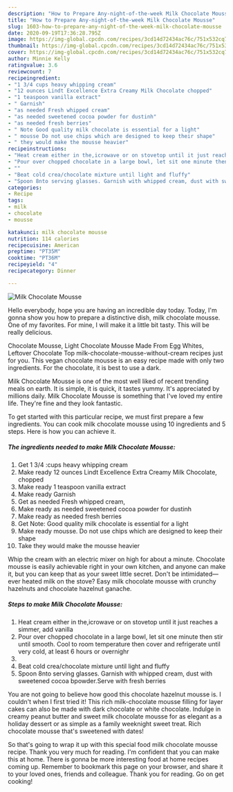 ```yaml
---
description: "How to Prepare Any-night-of-the-week Milk Chocolate Mousse"
title: "How to Prepare Any-night-of-the-week Milk Chocolate Mousse"
slug: 1603-how-to-prepare-any-night-of-the-week-milk-chocolate-mousse
date: 2020-09-19T17:36:28.795Z
image: https://img-global.cpcdn.com/recipes/3cd14d72434ac76c/751x532cq70/milk-chocolate-mousse-recipe-main-photo.jpg
thumbnail: https://img-global.cpcdn.com/recipes/3cd14d72434ac76c/751x532cq70/milk-chocolate-mousse-recipe-main-photo.jpg
cover: https://img-global.cpcdn.com/recipes/3cd14d72434ac76c/751x532cq70/milk-chocolate-mousse-recipe-main-photo.jpg
author: Minnie Kelly
ratingvalue: 3.6
reviewcount: 7
recipeingredient:
- "1 3/4 cups heavy whipping cream"
- "12 ounces Lindt Excellence Extra Creamy Milk Chocolate chopped"
- "1 teaspoon vanilla extract"
- " Garnish"
- "as needed Fresh whipped cream"
- "as needed sweetened cocoa powder for dustinh"
- "as needed fresh berries"
- " Note Good quality milk chocolate is essential for a light"
- " mousse Do not use chips which are designed to keep their shape"
- " they would make the mousse heavier"
recipeinstructions:
- "Heat cream either in the,icrowave or on stovetop until it just reaches a simmer, add vanilla"
- "Pour over chopped chocolate in a large bowl, let sit one minute then stir until smooth. Cool to room temperature then cover and refrigerate until very cold, at least 6 hours or overnighr"
- ""
- "Beat cold crea/chocolate mixture until light and fluffy"
- "Spoon 8nto serving glasses. Garnish with whipped cream, dust with sweetened cocoa bpowder.Serve with fresh berries"
categories:
- Recipe
tags:
- milk
- chocolate
- mousse

katakunci: milk chocolate mousse 
nutrition: 114 calories
recipecuisine: American
preptime: "PT35M"
cooktime: "PT36M"
recipeyield: "4"
recipecategory: Dinner

---
```



![Milk Chocolate Mousse](https://img-global.cpcdn.com/recipes/3cd14d72434ac76c/751x532cq70/milk-chocolate-mousse-recipe-main-photo.jpg)

Hello everybody, hope you are having an incredible day today. Today, I'm gonna show you how to prepare a distinctive dish, milk chocolate mousse. One of my favorites. For mine, I will make it a little bit tasty. This will be really delicious.

Chocolate Mousse, Light Chocolate Mousse Made From Egg Whites, Leftover Chocolate Top milk-chocolate-mousse-without-cream recipes just for you. This vegan chocolate mousse is an easy recipe made with only two ingredients. For the chocolate, it is best to use a dark.

Milk Chocolate Mousse is one of the most well liked of recent trending meals on earth. It is simple, it is quick, it tastes yummy. It's appreciated by millions daily. Milk Chocolate Mousse is something that I've loved my entire life. They're fine and they look fantastic.


To get started with this particular recipe, we must first prepare a few ingredients. You can cook milk chocolate mousse using 10 ingredients and 5 steps. Here is how you can achieve it.

<!--inarticleads1-->

##### The ingredients needed to make Milk Chocolate Mousse:

1. Get 1 3/4 :cups heavy whipping cream
1. Make ready 12 ounces Lindt Excellence Extra Creamy Milk Chocolate, chopped
1. Make ready 1 teaspoon vanilla extract
1. Make ready  Garnish
1. Get as needed Fresh whipped cream,
1. Make ready as needed sweetened cocoa powder for dustinh
1. Make ready as needed fresh berries
1. Get  Note: Good quality milk chocolate is essential for a light
1. Make ready  mousse. Do not use chips which are designed to keep their shape
1. Take  they would make the mousse heavier


Whip the cream with an electric mixer on high for about a minute. Chocolate mousse is easily achievable right in your own kitchen, and anyone can make it, but you can keep that as your sweet little secret. Don&#39;t be intimidated— ever heated milk on the stove? Easy milk chocolate mousse with crunchy hazelnuts and chocolate hazelnut ganache. 

<!--inarticleads2-->

##### Steps to make Milk Chocolate Mousse:

1. Heat cream either in the,icrowave or on stovetop until it just reaches a simmer, add vanilla
1. Pour over chopped chocolate in a large bowl, let sit one minute then stir until smooth. Cool to room temperature then cover and refrigerate until very cold, at least 6 hours or overnighr
1. 
1. Beat cold crea/chocolate mixture until light and fluffy
1. Spoon 8nto serving glasses. Garnish with whipped cream, dust with sweetened cocoa bpowder.Serve with fresh berries


You are not going to believe how good this chocolate hazelnut mousse is. I couldn&#39;t when I first tried it! This rich milk-chocolate mousse filling for layer cakes can also be made with dark chocolate or white chocolate. Indulge in creamy peanut butter and sweet milk chocolate mousse for as elegant as a holiday dessert or as simple as a family weeknight sweet treat. Rich chocolate mousse that&#39;s sweetened with dates! 

So that's going to wrap it up with this special food milk chocolate mousse recipe. Thank you very much for reading. I'm confident that you can make this at home. There is gonna be more interesting food at home recipes coming up. Remember to bookmark this page on your browser, and share it to your loved ones, friends and colleague. Thank you for reading. Go on get cooking!
